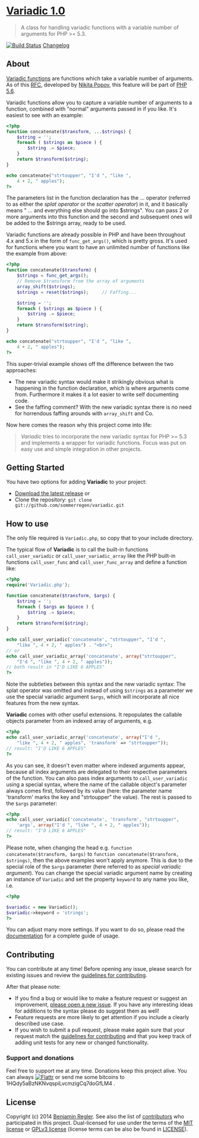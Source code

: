 [Variadic 1.0][project]
==========================================

> A class for handling variadic functions with a variable number of arguments for PHP >= 5.3.

[![Build Status](https://secure.travis-ci.org/sommerregen/variadic.png)](http://travis-ci.org/sommerregen/variadic) [Changelog](CHANGELOG.md)

## About

[Variadic functions][definition] are functions which take a variable number of arguments. As of this <abbr title="Request for Comments">[RFC][variadics]</abbr>, developed by [Nikita Popov][popov], this feature will be part of [PHP 5.6][php5.6].

Variadic functions allow you to capture a variable number of arguments to a function, combined with "normal" arguments passed in if you like. It's easiest to see with an example:

```php
<?php
function concatenate($transform, ...$strings) {
	$string = '';
	foreach ( $strings as $piece ) {
		$string .= $piece;
	}
	return $transform($string);
}

echo concatenate("strtoupper", "I'd ", "like ",
	4 + 2, " apples");
?>
```

The parameters list in the function declaration has the ... operator (referred to as either the _splat operator_ or the _scatter operator_) in it, and it basically means " ... and everything else should go into $strings". You can pass 2 or more arguments into this function and the second and subsequent ones will be added to the $strings array, ready to be used.

Variadic functions are already possible in PHP and have been throughout 4.x and 5.x in the form of `func_get_args()`, which is pretty gross. It's used for functions where you want to have an unlimited number of functions like the example from above:

```php
<?php
function concatenate($transform) {
	$strings = func_get_args();
	// Remove $transform from the array of arguments
	array_shift($strings);
	$strings = reset($strings);		// Faffing...

	$string = '';
	foreach ( $strings as $piece ) {
		$string .= $piece;
	}
	return $transform($string);
}

echo concatenate("strtoupper", "I'd ", "like ",
	4 + 2, " apples");
?>
```

This super-trivial example shows off the difference between the two approaches:

* The new variadic syntax would make it strikingly obvious what is happening in the function declaration, which is where arguments come from. Furthermore it makes it a lot easier to write self documenting code.
* See the faffing comment? With the new variadic syntax there is no need for horrendous faffing arounds with `array_shift` and Co.

Now here comes the reason why this project come into life:

> *Variadic* tries to incorporate the new variadic syntax for PHP >= 5.3 and implements a wrapper for variadic functions. Focus was put on easy use and simple integration in other projects.

## Getting Started

You have two options for adding **Variadic** to your project:

* [Download the latest release][download] or
* Clone the repository: `git clone git://github.com/sommerregen/variadic.git`

## How to use

The only file required is `Variadic.php`, so copy that to your include directory.

The typical flow of **Variadic** is to call the built-in functions `call_user_variadic` or `call_user_variadic_array` like the PHP built-in functions `call_user_func` and `call_user_func_array` and define a function like:

```php
<?php
require('Variadic.php');

function concatenate($transform, $args) {
	$string = '';
	foreach ( $args as $piece ) {
		$string .= $piece;
	}
	return $transform($string);
}

echo call_user_variadic('concatenate', "strtoupper", "I'd ",
	"like ", 4 + 2, " apples") . "<br>";
// or
echo call_user_variadic_array('concatenate', array("strtoupper",
	"I'd ", "like ", 4 + 2, " apples"));
// both result in "I'D LIKE 6 APPLES"
?>
```

Note the subtleties between this syntax and the new variadic syntax: The splat operator was omitted and instead of using `$strings` as a parameter we use the special variadic argument `$args`, which will incorporate all nice features from the new syntax.

**Variadic** comes with other useful extensions. It repopulates the callable objects parameter from an indexed array of arguments, e.g.

```php
<?php
echo call_user_variadic_array('concatenate', array("I'd ",
	"like ", 4 + 2, " apples", 'transform' => "strtoupper"));
// result: "I'D LIKE 6 APPLES"
?>
```

As you can see, it doesn't even matter where indexed arguments appear, because all index arguments are delegated to their respective parameters of the function. You can also pass index arguments to `call_user_variadic` using a special syntax, where the name of the callable object's parameter always comes first, followed by its value (here: the parameter name 'transform' marks the key and "strtoupper" the value). The rest is passed to the `$args` parameter:

```php
<?php
echo call_user_variadic('concatenate', 'transform', "strtoupper",
	'args', array("I'd ", "like ", 4 + 2, " apples"));
// result: "I'D LIKE 6 APPLES"
?>
```

Please note, when changing the head e.g. `function concatenate($transform, $args)` to `function concatenate($transform, $strings)`, then the above examples won't apply anymore. This is due to the special role of the `$args` parameter (here referred to as _special variadic argument_). You can change the special variadic argument name by creating an instance of `Variadic` and set the property `keyword` to any name you like, i.e.

```php
<?php

$variadic = new Variadic();
$variadic->keyword = 'strings';
?>
```

You can adjust many more settings. If you want to do so, please read the [documentation](docs/documentation.md) for a complete guide of usage.

## Contributing

You can contribute at any time! Before opening any issue, please search for existing issues and review the [guidelines for contributing](CONTRIBUTING.md).

After that please note:

* If you find a bug or would like to make a feature request or suggest an improvement, [please open a new issue][issues]. If you have any interesting ideas for additions to the syntax please do suggest them as well!
* Feature requests are more likely to get attention if you include a clearly described use case.
* If you wish to submit a pull request, please make again sure that your request match the [guidelines for contributing](CONTRIBUTING.md) and that you keep track of adding unit tests for any new or changed functionality.

### Support and donations

Feel free to support me at any time. Donations keep this project alive. You can always [![Flattr](https://api.flattr.com/button/flattr-badge-large.png)][flattr] or send me some bitcoins to 1HQdy5aBzNKNvqspiLvcmzigCq7doGfLM4 .

## License

Copyright (c) 2014 [Benjamin Regler][github]. See also the list of [contributors] who participated in this project. Dual-licensed for use under the terms of the [MIT license][mit-license] or [GPLv3 license][gpl-license] (license terms can be also be found in [LICENSE](LICENSE)).

[project]: https://github.com/sommerregen/variadic/

[definition]: https://en.wikipedia.org/wiki/Variadic_function
[def-glossar]: http://cplus.about.com/od/glossar1/g/variadicdefn.htm

[variadics]: https://wiki.php.net/rfc/variadics
[popov]: https://twitter.com/nikita_ppv
[php5.6]: http://php.net/manual/de/migration56.new-features.php#migration56.new-features.variadics "PHP 5.6 Feature list"

[download]: https://github.com/sommerregen/variadic/zipball/master "Download Variadic"
[issue-guidelines]: https://github.com/necolas/issue-guidelines "Issue Guidelines by Nicolas Gallagher"
[issues]: https://github.com/sommerregen/variadic/issues "GitHub Issues for Variadic"
[pull-requests]: https://github.com/sommerregen/variadic/pulls "GitHub pull requests for Variadic"

[github]: https://github.com/sommerregen/ "GitHub account from Benjamin Regler"
[contributors]: https://github.com/sommerregen/variadic/blob/master/contributors "List of contributors to the project"

[mit-license]: http://www.opensource.org/licenses/mit-license.php "MIT license"
[gpl-license]: http://opensource.org/licenses/GPL-3.0 "GPL-3.0 license"

[me]: mailto:sommergen@benjamin-regler.de
[flattr]: https://flattr.com/submit/auto?user_id=Sommerregen&url=https://github.com/sommerregen/variadic "Flatter my GitHub project"

